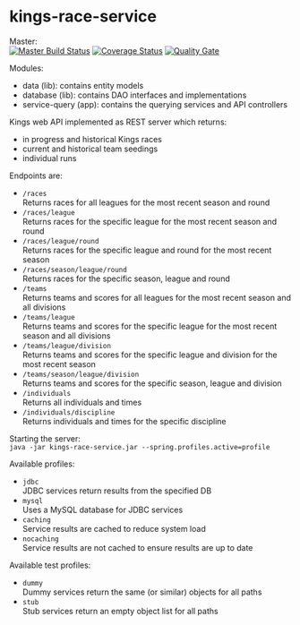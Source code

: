 # kings-race-service

Master:  
[![Master Build Status](https://travis-ci.org/andrewflbarnes/kings-results-service.svg?branch=master)](https://travis-ci.org/andrewflbarnes/kings-results-service) 
[![Coverage Status](https://coveralls.io/repos/github/andrewflbarnes/kings-results-service/badge.svg?branch=master)](https://coveralls.io/github/andrewflbarnes/kings-results-service?branch=master)
[![Quality Gate](https://sonarcloud.io/api/badges/gate?key=org.kingsski:kings-race-service)](https://sonarcloud.io/dashboard?id=org.kingsski:kings-race-service)

Modules:
- data (lib): contains entity models
- database (lib): contains DAO interfaces and implementations
- service-query (app): contains the querying services and API controllers

Kings web API implemented as REST server which returns:
- in progress and historical Kings races
- current and historical team seedings
- individual runs

Endpoints are:
- `/races`  
Returns races for all leagues for the most recent season and round
- `/races/league`  
Returns races for the specific league for the most recent season and round
- `/races/league/round`  
Returns races for the specific league and round for the most recent season
- `/races/season/league/round`  
Returns races for the specific season, league and round
- `/teams`  
Returns teams and scores for all leagues for the most recent season and all divisions
- `/teams/league`  
Returns teams and scores for the specific league for the most recent season and all divisions
- `/teams/league/division`  
Returns teams and scores for the specific league and division for the most recent season
- `/teams/season/league/division`  
Returns teams and scores for the specific season, league and division
- `/individuals`  
Returns all individuals and times
- `/individuals/discipline`  
Returns individuals and times for the specific discipline

Starting the server:  
`java -jar kings-race-service.jar --spring.profiles.active=profile`

Available profiles:
- `jdbc`  
JDBC services return results from the specified DB
- `mysql`  
Uses a MySQL database for JDBC services
- `caching`  
Service results are cached to reduce system load
- `nocaching`  
Service results are not cached to ensure results are up to date

Available test profiles:
- `dummy`  
Dummy services return the same (or similar) objects for all paths
- `stub`  
Stub services return an empty object list for all paths